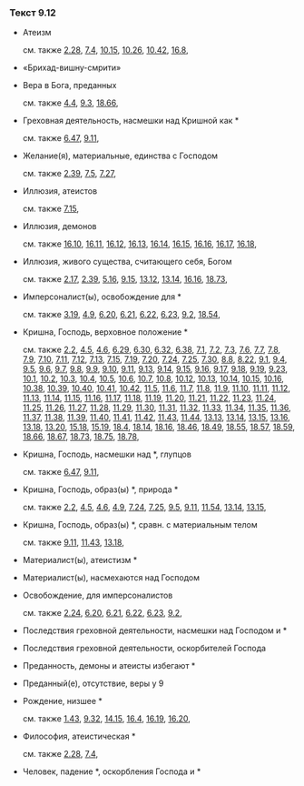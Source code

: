 ### Текст 9.12
	
- Атеизм

	см. также  [2.28](../02/0228.md),  [7.4](../07/0704.md),  [10.15](../10/1015.md),  [10.26](../10/1026.md),  [10.42](../10/1042.md),  [16.8](../16/1608.md), 
	
- «Брихад-вишну-смрити»

	
- Вера в Бога, преданных

	см. также  [4.4](../04/0404.md),  [9.3](../09/0903.md),  [18.66](../18/1866.md), 
	
- Греховная деятельность, насмешки над Кришной как \*

	см. также  [6.47](../06/0647.md),  [9.11](../09/0911.md), 
	
- Желание(я), материальные, единства с Господом

	см. также  [2.39](../02/0239.md),  [7.5](../07/0705.md),  [7.27](../07/0727.md), 
	
- Иллюзия, атеистов

	см. также  [7.15](../07/0715.md), 
	
- Иллюзия, демонов

	см. также  [16.10](../16/1610.md),  [16.11](../16/1611.md),  [16.12](../16/1612.md),  [16.13](../16/1613.md),  [16.14](../16/1614.md),  [16.15](../16/1615.md),  [16.16](../16/1616.md),  [16.17](../16/1617.md),  [16.18](../16/1618.md), 
	
- Иллюзия, живого существа, считающего себя, Богом

	см. также  [2.17](../02/0217.md),  [2.39](../02/0239.md),  [5.16](../05/0516.md),  [9.15](../09/0915.md),  [13.12](../13/1312.md),  [13.14](../13/1314.md),  [16.16](../16/1616.md),  [18.73](../18/1873.md), 
	
- Имперсоналист(ы), освобождение для \*

	см. также  [3.19](../03/0319.md),  [4.9](../04/0409.md),  [6.20](../06/0620.md),  [6.21](../06/0621.md),  [6.22](../06/0622.md),  [6.23](../06/0623.md),  [9.2](../09/0902.md),  [18.54](../18/1854.md), 
	
- Кришна, Господь, верховное положение \*

	см. также  [2.2](../02/0202.md),  [4.5](../04/0405.md),  [4.6](../04/0406.md),  [6.29](../06/0629.md),  [6.30](../06/0630.md),  [6.32](../06/0632.md),  [6.38](../06/0638.md),  [7.1](../07/0701.md),  [7.2](../07/0702.md),  [7.3](../07/0703.md),  [7.6](../07/0706.md),  [7.7](../07/0707.md),  [7.8](../07/0708.md),  [7.9](../07/0709.md),  [7.10](../07/0710.md),  [7.11](../07/0711.md),  [7.12](../07/0712.md),  [7.13](../07/0713.md),  [7.15](../07/0715.md),  [7.19](../07/0719.md),  [7.20](../07/0720.md),  [7.24](../07/0724.md),  [7.25](../07/0725.md),  [7.30](../07/0730.md),  [8.8](../08/0808.md),  [8.22](../08/0822.md),  [9.1](../09/0901.md),  [9.4](../09/0904.md),  [9.5](../09/0905.md),  [9.6](../09/0906.md),  [9.7](../09/0907.md),  [9.8](../09/0908.md),  [9.9](../09/0909.md),  [9.10](../09/0910.md),  [9.11](../09/0911.md),  [9.13](../09/0913.md),  [9.14](../09/0914.md),  [9.15](../09/0915.md),  [9.16](../09/0916.md),  [9.17](../09/0917.md),  [9.18](../09/0918.md),  [9.19](../09/0919.md),  [9.23](../09/0923.md),  [10.1](../10/1001.md),  [10.2](../10/1002.md),  [10.3](../10/1003.md),  [10.4](../10/1004.md),  [10.5](../10/1005.md),  [10.6](../10/1006.md),  [10.7](../10/1007.md),  [10.8](../10/1008.md),  [10.12](../10/1012.md),  [10.13](../10/1013.md),  [10.14](../10/1014.md),  [10.15](../10/1015.md),  [10.16](../10/1016.md),  [10.38](../10/1038.md),  [10.39](../10/1039.md),  [10.40](../10/1040.md),  [10.41](../10/1041.md),  [10.42](../10/1042.md),  [11.5](../11/1105.md),  [11.6](../11/1106.md),  [11.7](../11/1107.md),  [11.8](../11/1108.md),  [11.9](../11/1109.md),  [11.10](../11/1110.md),  [11.11](../11/1111.md),  [11.12](../11/1112.md),  [11.13](../11/1113.md),  [11.14](../11/1114.md),  [11.15](../11/1115.md),  [11.16](../11/1116.md),  [11.17](../11/1117.md),  [11.18](../11/1118.md),  [11.19](../11/1119.md),  [11.20](../11/1120.md),  [11.21](../11/1121.md),  [11.22](../11/1122.md),  [11.23](../11/1123.md),  [11.24](../11/1124.md),  [11.25](../11/1125.md),  [11.26](../11/1126.md),  [11.27](../11/1127.md),  [11.28](../11/1128.md),  [11.29](../11/1129.md),  [11.30](../11/1130.md),  [11.31](../11/1131.md),  [11.32](../11/1132.md),  [11.33](../11/1133.md),  [11.34](../11/1134.md),  [11.35](../11/1135.md),  [11.36](../11/1136.md),  [11.37](../11/1137.md),  [11.38](../11/1138.md),  [11.39](../11/1139.md),  [11.40](../11/1140.md),  [11.41](../11/1141.md),  [11.42](../11/1142.md),  [11.43](../11/1143.md),  [11.44](../11/1144.md),  [13.13](../13/1313.md),  [13.14](../13/1314.md),  [13.15](../13/1315.md),  [13.16](../13/1316.md),  [13.18](../13/1318.md),  [13.20](../13/1320.md),  [15.18](../15/1518.md),  [15.19](../15/1519.md),  [18.4](../18/1804.md),  [18.14](../18/1814.md),  [18.16](../18/1816.md),  [18.46](../18/1846.md),  [18.49](../18/1849.md),  [18.55](../18/1855.md),  [18.57](../18/1857.md),  [18.59](../18/1859.md),  [18.66](../18/1866.md),  [18.67](../18/1867.md),  [18.73](../18/1873.md),  [18.75](../18/1875.md),  [18.78](../18/1878.md), 
	
- Кришна, Господь, насмешки над \*, глупцов

	см. также  [6.47](../06/0647.md),  [9.11](../09/0911.md), 
	
- Кришна, Господь, образ(ы) \*, природа \*

	см. также  [2.2](../02/0202.md),  [4.5](../04/0405.md),  [4.6](../04/0406.md),  [4.9](../04/0409.md),  [7.24](../07/0724.md),  [7.25](../07/0725.md),  [9.5](../09/0905.md),  [9.11](../09/0911.md),  [11.54](../11/1154.md),  [13.14](../13/1314.md),  [13.15](../13/1315.md), 
	
- Кришна, Господь, образ(ы) \*, сравн. с материальным телом

	см. также  [9.11](../09/0911.md),  [11.43](../11/1143.md),  [13.18](../13/1318.md), 
	
- Материалист(ы), атеистизм \*

	
- Материалист(ы), насмехаются над Господом

	
- Освобождение, для имперсоналистов

	см. также  [2.24](../02/0224.md),  [6.20](../06/0620.md),  [6.21](../06/0621.md),  [6.22](../06/0622.md),  [6.23](../06/0623.md),  [9.2](../09/0902.md), 
	
- Последствия греховной деятельности, насмешки над Господом и \*

	
- Последствия греховной деятельности, оскорбителей Господа

	
- Преданность, демоны и атеисты избегают \*

	
- Преданный(е), отсутствие, веры у 9

	
- Рождение, низшее \*

	см. также  [1.43](../01/0143.md),  [9.32](../09/0932.md),  [14.15](../14/1415.md),  [16.4](../16/1604.md),  [16.19](../16/1619.md),  [16.20](../16/1620.md), 
	
- Философия, атеистическая \*

	см. также  [2.28](../02/0228.md),  [7.4](../07/0704.md), 
	
- Человек, падение \*, оскорбления Господа и \*

